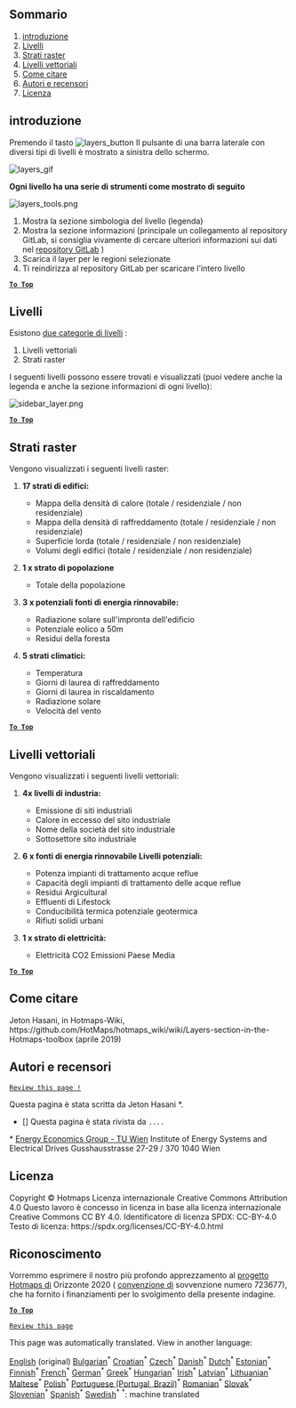 <h2> Sommario </h2><ol><li> <a href="#Introduction">introduzione</a> </li><li> <a href="#Layers">Livelli</a> </li><li> <a href="#Raster-Layers">Strati raster</a> </li><li> <a href="#Vector-Layers">Livelli vettoriali</a> </li><li> <a href="#How-to-cite">Come citare</a> </li><li> <a href="#Authors-and-reviewers">Autori e recensori</a> </li><li> <a href="#License">Licenza</a> </li></ol><h2> introduzione </h2><p> Premendo il tasto <img alt="layers_button" src="https://github.com/HotMaps/hotmaps_wiki/blob/master/Images/general_tool_functionalities_and_structure/layers_button.PNG"/> Il pulsante di una barra laterale con diversi tipi di livelli è mostrato a sinistra dello schermo. </p><p><img alt="layers_gif" src="https://github.com/HotMaps/hotmaps_wiki/blob/master/Images/general_tool_functionalities_and_structure/layers.gif"/></p><p> <strong>Ogni livello ha una serie di strumenti come mostrato di seguito</strong> </p><p><img alt="layers_tools.png" src="https://github.com/HotMaps/hotmaps_wiki/blob/master/Images/general_tool_functionalities_and_structure/layers_tools.png"/></p><ol><li> Mostra la sezione simbologia del livello (legenda) </li><li> Mostra la sezione informazioni (principale un collegamento al repository GitLab, si consiglia vivamente di cercare ulteriori informazioni sui dati nel <a href="https://gitlab.com/hotmaps">repository GitLab</a> ) </li><li> Scarica il layer per le regioni selezionate </li><li> Ti reindirizza al repository GitLab per scaricare l'intero livello </li></ol><p><ins> <code><strong><a href="#table-of-contents">To Top</a></strong></code> </ins> </p><h2> Livelli </h2><p> Esistono <a href="https://www.gislounge.com/geodatabases-explored-vector-and-raster-data">due categorie di livelli</a> : </p><ol><li> Livelli vettoriali </li><li> Strati raster </li></ol><p> I seguenti livelli possono essere trovati e visualizzati (puoi vedere anche la legenda e anche la sezione informazioni di ogni livello): </p><p><img alt="sidebar_layer.png" src="https://github.com/HotMaps/hotmaps_wiki/blob/master/Images/general_tool_functionalities_and_structure/all_layers.png"/></p><p><ins> <code><strong><a href="#table-of-contents">To Top</a></strong></code> </ins> </p><h2> Strati raster </h2><p> Vengono visualizzati i seguenti livelli raster: </p><ol><li><p> <strong>17 strati di edifici:</strong> </p><ul><li> Mappa della densità di calore (totale / residenziale / non residenziale) </li><li> Mappa della densità di raffreddamento (totale / residenziale / non residenziale) </li><li> Superficie lorda (totale / residenziale / non residenziale) </li><li> Volumi degli edifici (totale / residenziale / non residenziale) </li></ul></li><li><p> <strong>1 x strato di popolazione</strong> </p><ul><li> Totale della popolazione </li></ul></li><li><p> <strong>3 x potenziali fonti di energia rinnovabile:</strong> </p><ul><li> Radiazione solare sull'impronta dell'edificio </li><li> Potenziale eolico a 50m </li><li> Residui della foresta </li></ul></li><li><p> <strong>5 strati climatici:</strong> </p><ul><li> Temperatura </li><li> Giorni di laurea di raffreddamento </li><li> Giorni di laurea in riscaldamento </li><li> Radiazione solare </li><li> Velocità del vento </li></ul></li></ol><p><ins> <code><strong><a href="#table-of-contents">To Top</a></strong></code> </ins> </p><h2> Livelli vettoriali </h2><p> Vengono visualizzati i seguenti livelli vettoriali: </p><ol><li><p> <strong>4x livelli di industria:</strong> </p><ul><li> Emissione di siti industriali </li><li> Calore in eccesso del sito industriale </li><li> Nome della società del sito industriale </li><li> Sottosettore sito industriale </li></ul></li><li><p> <strong>6 x fonti di energia rinnovabile Livelli potenziali:</strong> </p><ul><li> Potenza impianti di trattamento acque reflue </li><li> Capacità degli impianti di trattamento delle acque reflue </li><li> Residui Argicultural </li><li> Effluenti di Lifestock </li><li> Conducibilità termica potenziale geotermica </li><li> Rifiuti solidi urbani </li></ul></li><li><p> <strong>1 x strato di elettricità:</strong> </p><ul><li> Elettricità CO2 Emissioni Paese Media </li></ul></li></ol><p><ins> <code><strong><a href="#table-of-contents">To Top</a></strong></code> </ins> </p><h2> Come citare </h2><p> Jeton Hasani, in Hotmaps-Wiki, https://github.com/HotMaps/hotmaps_wiki/wiki/Layers-section-in-the-Hotmaps-toolbox (aprile 2019) </p><h2> Autori e recensori </h2><p> <code><a href="https://github.com/HotMaps/hotmaps_wiki/wiki/Layer-Section/_edit">Review this page !</a></code> </p> <p> Questa pagina è stata scritta da Jeton Hasani *. </p><ul><li> [] Questa pagina è stata rivista da <code>....</code> </li></ul><p> * <a href="https://eeg.tuwien.ac.at/">Energy Economics Group - TU Wien</a> Institute of Energy Systems and Electrical Drives Gusshausstrasse 27-29 / 370 1040 Wien </p><h2> Licenza </h2><p> Copyright © Hotmaps Licenza internazionale Creative Commons Attribution 4.0 Questo lavoro è concesso in licenza in base alla licenza internazionale Creative Commons CC BY 4.0. Identificatore di licenza SPDX: CC-BY-4.0 Testo di licenza: https://spdx.org/licenses/CC-BY-4.0.html </p><h2> Riconoscimento </h2><p> Vorremmo esprimere il nostro più profondo apprezzamento al <a href="https://www.hotmaps-project.eu">progetto Hotmaps di</a> Orizzonte 2020 ( <a href="https://www.hotmaps-project.eu">convenzione di</a> sovvenzione numero 723677), che ha fornito i finanziamenti per lo svolgimento della presente indagine. </p><p><ins> <code><strong><a href="#table-of-contents">To Top</a></strong></code> </ins> </p><p> <code><a href="https://github.com/HotMaps/hotmaps_wiki/wiki/Layer-Section/_edit">Review this page</a></code> </p>

This page was automatically translated. View in another language:

[English](en-Layers-section-in-the-Hotmaps-toolbox) (original) [Bulgarian](bg-Layers-section-in-the-Hotmaps-toolbox)<sup>\*</sup> [Croatian](hr-Layers-section-in-the-Hotmaps-toolbox)<sup>\*</sup> [Czech](cs-Layers-section-in-the-Hotmaps-toolbox)<sup>\*</sup> [Danish](da-Layers-section-in-the-Hotmaps-toolbox)<sup>\*</sup> [Dutch](nl-Layers-section-in-the-Hotmaps-toolbox)<sup>\*</sup> [Estonian](et-Layers-section-in-the-Hotmaps-toolbox)<sup>\*</sup> [Finnish](fi-Layers-section-in-the-Hotmaps-toolbox)<sup>\*</sup> [French](fr-Layers-section-in-the-Hotmaps-toolbox)<sup>\*</sup> [German](de-Layers-section-in-the-Hotmaps-toolbox)<sup>\*</sup> [Greek](el-Layers-section-in-the-Hotmaps-toolbox)<sup>\*</sup> [Hungarian](hu-Layers-section-in-the-Hotmaps-toolbox)<sup>\*</sup> [Irish](ga-Layers-section-in-the-Hotmaps-toolbox)<sup>\*</sup>  [Latvian](lv-Layers-section-in-the-Hotmaps-toolbox)<sup>\*</sup> [Lithuanian](lt-Layers-section-in-the-Hotmaps-toolbox)<sup>\*</sup> [Maltese](mt-Layers-section-in-the-Hotmaps-toolbox)<sup>\*</sup> [Polish](pl-Layers-section-in-the-Hotmaps-toolbox)<sup>\*</sup> [Portuguese (Portugal, Brazil)](pt-Layers-section-in-the-Hotmaps-toolbox)<sup>\*</sup> [Romanian](ro-Layers-section-in-the-Hotmaps-toolbox)<sup>\*</sup> [Slovak](sk-Layers-section-in-the-Hotmaps-toolbox)<sup>\*</sup> [Slovenian](sl-Layers-section-in-the-Hotmaps-toolbox)<sup>\*</sup> [Spanish](es-Layers-section-in-the-Hotmaps-toolbox)<sup>\*</sup> [Swedish](sv-Layers-section-in-the-Hotmaps-toolbox)<sup>\*</sup>
<sup>\*</sup>: machine translated
